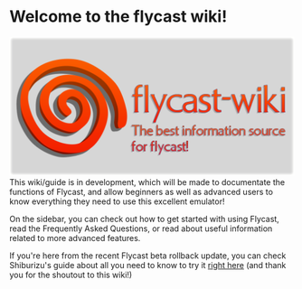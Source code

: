 # Welcome to the flycast wiki!

![](https://github.com/TheArcadeStriker/flycast-wiki/blob/master/images/flycast-wiki%20banner.png)
This wiki/guide is in development, which will be made to documentate the functions of Flycast, and allow beginners as well as advanced users to know everything they need to use this excellent emulator!

On the sidebar, you can check out how to get started with using Flycast, read the Frequently Asked Questions, or read about useful information related to more advanced features.

If you're here from the recent Flycast beta rollback update, you can check Shiburizu's guide about all you need to know to try it [right here](https://wiki.gbl.gg/w/User:Shiburizu/Flycast-GGPO) (and thank you for the shoutout to this wiki!)